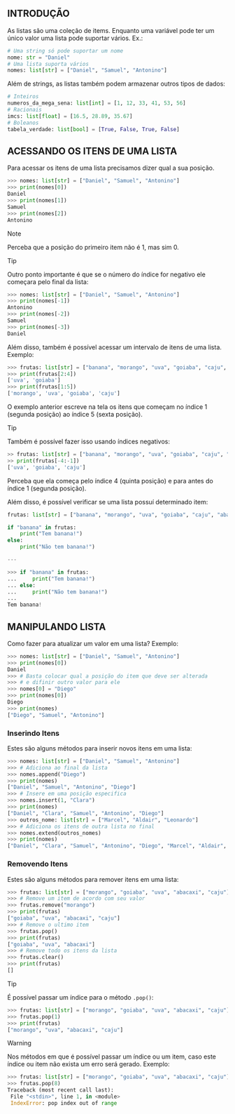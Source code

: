 ## INTRODUÇÃO

As listas são uma coleção de items. Enquanto uma variável pode ter um único valor uma lista pode suportar vários. Ex.:

```python
# Uma string só pode suportar um nome
nome: str = "Daniel"
# Uma lista suporta vários
nomes: list[str] = ["Daniel", "Samuel", "Antonino"]
```

Além de strings, as listas também podem armazenar outros tipos de dados:

```python
# Inteiros
numeros_da_mega_sena: list[int] = [1, 12, 33, 41, 53, 56]
# Racionais
imcs: list[float] = [16.5, 28.89, 35.67]
# Boleanos
tabela_verdade: list[bool] = [True, False, True, False]
```

## ACESSANDO OS ITENS DE UMA LISTA

Para acessar os itens de uma lista precisamos dizer qual a sua posição. 

```python
>>> nomes: list[str] = ["Daniel", "Samuel", "Antonino"]
>>> print(nomes[0])
Daniel
>>> print(nomes[1])
Samuel
>>> print(nomes[2])
Antonino
```

> [!NOTE]
>  Perceba que a posição do primeiro item não é 1, mas sim 0.

> [!TIP]
> Outro ponto importante é que se o número do índice for negativo ele começara pelo final da lista:
> ```python
>>>> nomes: list[str] = ["Daniel", "Samuel", "Antonino"]
>>>> print(nomes[-1])
>Antonino
>>>> print(nomes[-2])
>Samuel
>>>> print(nomes[-3])
>Daniel
> ```

Além disso, também é possível acessar um intervalo de itens de uma lista. Exemplo:

```python
>>> frutas: list[str] = ["banana", "morango", "uva", "goiaba", "caju", "abacaxi"]
>>> print(frutas[2:4])
['uva', 'goiaba']
>>> print(frutas[1:5])
['morango', 'uva', 'goiaba', 'caju']
```

O exemplo anterior escreve na tela os itens que começam no índice 1 (segunda posição) ao índice 5 (sexta posição).

> [!TIP]
> Também é possível fazer isso usando índices negativos:
> 
> ```python
>>> frutas: list[str] = ["banana", "morango", "uva", "goiaba", "caju", "abacaxi"]
>>> print(frutas[-4:-1])
>['uva', 'goiaba', 'caju']
> ```
 Perceba que ela começa pelo índice 4 (quinta posição) e para antes do índice 1 (segunda posição). 

Além disso, é possível verificar se uma lista possuí determinado item:

```python
frutas: list[str] = ["banana", "morango", "uva", "goiaba", "caju", "abacaxi"]

if "banana" in frutas:
	print("Tem banana!")
else:
	print("Não tem banana!")

---

>>> if "banana" in frutas:
...     print("Tem banana!")
... else:
...     print("Não tem banana!")
... 
Tem banana!
```

## MANIPULANDO LISTA

Como fazer para atualizar um valor em uma lista? Exemplo:

```python
>>> nomes: list[str] = ["Daniel", "Samuel", "Antonino"]
>>> print(nomes[0])
Daniel
>>> # Basta colocar qual a posição do item que deve ser alterada
>>> # e difinir outro valor para ele
>>> nomes[0] = "Diego"
>>> print(nomes[0])
Diego
>>> print(nomes)
["Diego", "Samuel", "Antonino"]
```

### Inserindo Itens

Estes são alguns métodos para inserir novos itens em uma lista:

```python
>>> nomes: list[str] = ["Daniel", "Samuel", "Antonino"]
>>> # Adiciona ao final da lista
>>> nomes.append("Diego")
>>> print(nomes)
["Daniel", "Samuel", "Antonino", "Diego"]
>>> # Insere em uma posição especifica
>>> nomes.insert(1, "Clara")
>>> print(nomes)
["Daniel", "Clara", "Samuel", "Antonino", "Diego"]
>>> outros_nome: list[str] = ["Marcel", "Aldair", "Leonardo"]
>>> # Adiciona os itens de outra lista no final
>>> nomes.extend(outros_nomes)
>>> print(nomes)
["Daniel", "Clara", "Samuel", "Antonino", "Diego", "Marcel", "Aldair", "Leonardo"]
```

### Removendo Itens

Estes são alguns métodos para remover itens em uma lista:

```python
>>> frutas: list[str] = ["morango", "goiaba", "uva", "abacaxi", "caju"]
>>> # Remove um item de acordo com seu valor
>>> frutas.remove("morango")
>>> print(frutas)
["goiaba", "uva", "abacaxi", "caju"]
>>> # Remove o ultimo item
>>> frutas.pop()
>>> print(frutas)
["goiaba", "uva", "abacaxi"]
>>> # Remove todo os itens da lista
>>> frutas.clear()
>>> print(frutas)
[]
```

> [!TIP]
> É possível passar um índice para o método ``.pop()``:
> ```python
> >>> frutas: list[str] = ["morango", "goiaba", "uva", "abacaxi", "caju"]
> >>> frutas.pop(1)
> >>> print(frutas)
> ["morango", "uva", "abacaxi", "caju"]
> ```

> [!WARNING]
> Nos métodos em que é possível passar um índice ou um item, caso este índice ou item não exista um erro será gerado. Exemplo: 
> ```python
>>>> frutas: list[str] = ["morango", "goiaba", "uva", "abacaxi", "caju"]
>>>> frutas.pop(8)
>Traceback (most recent call last):
>  File "<stdin>", line 1, in <module>
>  IndexError: pop index out of range
>```  
  
  
